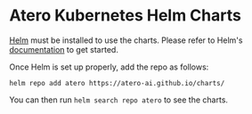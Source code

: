 # Atero Kubernetes Helm Charts

[Helm](https://helm.sh) must be installed to use the charts.
Please refer to Helm's [documentation](https://helm.sh/docs/) to get started.

Once Helm is set up properly, add the repo as follows:
```console
helm repo add atero https://atero-ai.github.io/charts/
```

You can then run `helm search repo atero` to see the charts.

